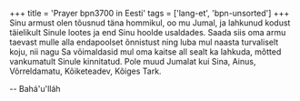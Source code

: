 +++
title = 'Prayer bpn3700 in Eesti'
tags = ['lang-et', 'bpn-unsorted']
+++
Sinu armust olen tõusnud täna hommikul, oo mu Jumal, ja lahkunud kodust täielikult Sinule lootes ja end Sinu hoolde usaldades. Saada siis oma armu taevast mulle alla endapoolset õnnistust ning luba mul naasta turvaliselt koju, nii nagu Sa võimaldasid mul oma kaitse all sealt ka lahkuda, mõtted vankumatult Sinule kinnitatud.
Pole muud Jumalat kui Sina, Ainus, Võrreldamatu, Kõiketeadev, Kõiges Tark.

-- Bahá'u'lláh
